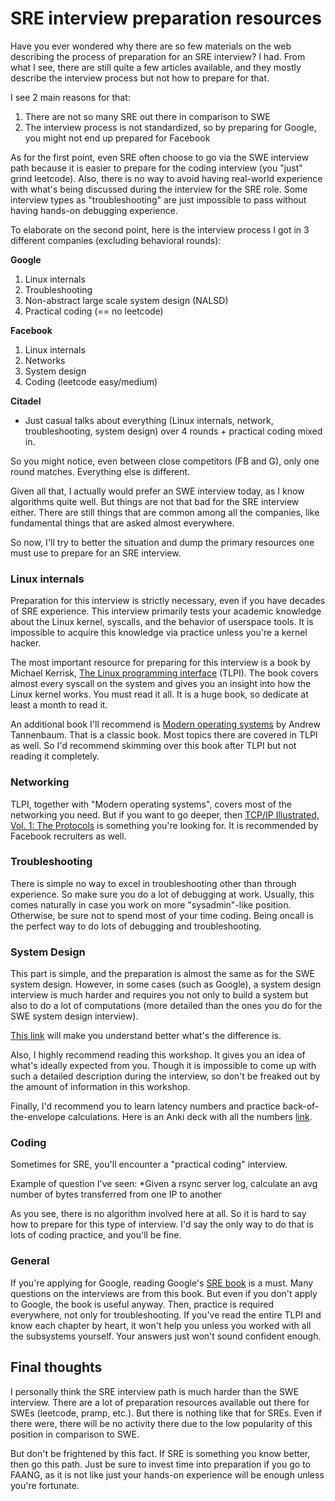 # SRE interview preparation resources

Have you ever wondered why there are so few materials on the web describing the process of preparation for an SRE interview?
I had. From what I see, there are still quite a few articles available, and they mostly describe the interview process but not how to prepare for that.

I see 2 main reasons for that:
1. There are not so many SRE out there in comparison to SWE
2. The interview process is not standardized, so by preparing for Google, you might not end up prepared for Facebook

As for the first point, even SRE often choose to go via the SWE interview path because it is easier to prepare for the coding interview (you "just" grind leetcode). Also, there is no way to avoid having real-world experience with what's being discussed during the interview for the SRE role. Some interview types as "troubleshooting" are just impossible to pass without having hands-on debugging experience.

To elaborate on the second point, here is the interview process I got in 3 different companies (excluding behavioral rounds):

**Google**
1. Linux internals
2. Troubleshooting
3. Non-abstract large scale system design (NALSD)
4. Practical coding (== no leetcode)

**Facebook**
1. Linux internals
2. Networks
3. System design
5. Coding (leetcode easy/medium)

**Citadel**

* Just casual talks about everything (Linux internals, network, troubleshooting, system design) over 4 rounds + practical coding mixed in.

So you might notice, even between close competitors (FB and G), only one round matches. Everything else is different.

Given all that, I actually would prefer an SWE interview today, as I know algorithms quite well. But things are not that bad for the SRE interview either. There are still things that are common among all the companies, like fundamental things that are asked almost everywhere.

So now, I'll try to better the situation and dump the primary resources one must use to prepare for an SRE interview.

### Linux internals
Preparation for this interview is strictly necessary, even if you have decades of SRE experience. This interview primarily tests your academic knowledge about the Linux kernel, syscalls, and the behavior of userspace tools. It is impossible to acquire this knowledge via practice unless you're a kernel hacker.

The most important resource for preparing for this interview is a book by Michael Kerrisk, [The Linux programming interface](https://man7.org/tlpi/) (TLPI). The book covers almost every syscall on the system and gives you an insight into how the Linux kernel works. You must read it all. It is a huge book, so dedicate at least a month to read it.

An additional book I'll recommend is [Modern operating systems](https://www.amazon.com/Modern-Operating-Systems-Andrew-Tanenbaum/dp/013359162X) by Andrew Tannenbaum. That is a classic book. Most topics there are covered in TLPI  as well. So I'd recommend skimming over this book after TLPI but not reading it completely.

### Networking
TLPI, together with "Modern operating systems", covers most of the networking you need. But if you want to go deeper, then [TCP/IP Illustrated, Vol. 1: The Protocols](https://www.amazon.com/TCP-Illustrated-Vol-Addison-Wesley-Professional/dp/0201633469) is something you're looking for. It is recommended by Facebook recruiters as well.

### Troubleshooting
There is simple no way to excel in troubleshooting other than through experience. So make sure you do a lot of debugging at work. Usually, this comes naturally in case you work on more "sysadmin"-like position. Otherwise, be sure not to spend most of your time coding. Being oncall is the perfect way to do lots of debugging and troubleshooting.

### System Design
This part is simple, and the preparation is almost the same as for the SWE system design. However, in some cases (such as Google), a system design interview is much harder and requires you not only to build a system but also to do a lot of computations (more detailed than the ones you do for the SWE system design interview).

[This link](https://sre.google/workbook/non-abstract-design/) will make you understand better what's the difference is.

Also, I highly recommend reading this workshop. It gives you an idea of what's ideally expected from you. Though it is impossible to come up with such a detailed description during the interview, so don't be freaked out by the amount of information in this workshop.

Finally, I'd recommend you to learn latency numbers and practice back-of-the-envelope calculations. Here is an Anki deck with all the numbers [link](https://ankiweb.net/shared/info/36912554).

### Coding
Sometimes for SRE, you'll encounter a "practical coding" interview.

Example of question I've seen:
*Given a rsync server log, calculate an avg number of bytes transferred from one IP to another

As you see, there is no algorithm involved here at all. So it is hard to say how to prepare for this type of interview. I'd say the only way to do that is lots of coding practice, and you'll be fine.

### General
If you're applying for Google, reading Google's [SRE book](https://sre.google/books/) is a must. Many questions on the interviews are from this book. But even if you don't apply to Google, the book is useful anyway.
Then, practice is required everywhere, not only for troubleshooting. If you've read the entire TLPI and know each chapter by heart, it won't help you unless you worked with all the subsystems yourself. Your answers just won't sound confident enough.

## Final thoughts
I personally think the SRE interview path is much harder than the SWE interview. There are a lot of preparation resources available out there for SWEs (leetcode, pramp, etc.). But there is nothing like that for SREs. Even if there were, there will be no activity there due to the low popularity of this position in comparison to SWE.

But don't be frightened by this fact. If SRE is something you know better, then go this path. Just be sure to invest time into preparation if you go to FAANG, as it is not like just your hands-on experience will be enough unless you're fortunate.
